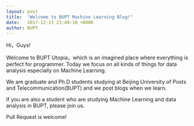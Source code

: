 ```yaml
---
layout: post
title:  "Welcome to BUPT Machine Learning Blog!"
date:   2017-12-13 23:49:10 +0800
author: BUPT
---
```

Hi，Guys! 

Welcome to BUPT Utopia，which is an imagined place where everything is perfect for programmer. Today we focus on all kinds of things for data analysis especially on Machine Learning.

We are graduate and Ph.D students studying at Beijing University of Posts and Telecommunication(BUPT) and we post blogs when we learn.

<!--more-->

If you are also a student who are studying Machine Learning and data analysis in BUPT, please join us.

Pull Request is welcome!


